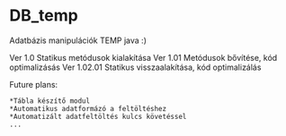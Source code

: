 # DB_temp
Adatbázis manipulációk TEMP java :)

Ver 1.0 Statikus metódusok kialakítása
Ver 1.01 Metódusok bővítése, kód optimalizásás
Ver 1.02.01 Statikus visszaalakítása, kód optimalizálás

Future plans:

	*Tábla készítő modul
	*Automatikus adatformázó a feltöltéshez
	*Automatizált adatfeltöltés kulcs követéssel
	...
